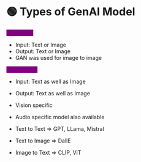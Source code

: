 # 🟢 Types of GenAI Model

<mark style="color:purple;background-color:purple;">**Unimodal:**</mark>

* Input: Text or Image
* Output: Text or Image
* GAN was used for image to image

<mark style="color:purple;background-color:purple;">**Multimodal:**</mark>

* Input: Text as well as Image
* Output: Text as well as Image
* Vision specific
* Audio specific model also available



* Text to Text ⇒ GPT, LLama, Mistral
* Text to Image ⇒ DallE
* Image to Text ⇒ CLIP, ViT
